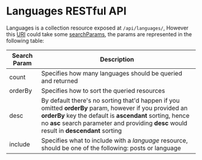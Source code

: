 # Languages RESTful API

Languages is a collection resource exposed at `/api/languages/`, However this [URI](https://developer.mozilla.org/en-US/docs/Glossary/URI) could take some [searchParams](https://developer.mozilla.org/en-US/docs/Web/API/URL/searchParams), the params are represented in the following table:

| Search Param  | Description|
| ------------- | ------------- |
| count | Specifies how many languages should be queried and returned  |
| orderBy  | Specifies how to sort the queried resources  |
| desc  | By default there's no sorting that'd happen if you omitted **orderBy** param, however if you provided an **orderBy** key the default is **ascendant** sorting, hence no **asc** search parameter and providing **desc** would result in **descendant** sorting|
| include | Specifies what to include with a *language* resource, should be one of the following: posts or language
